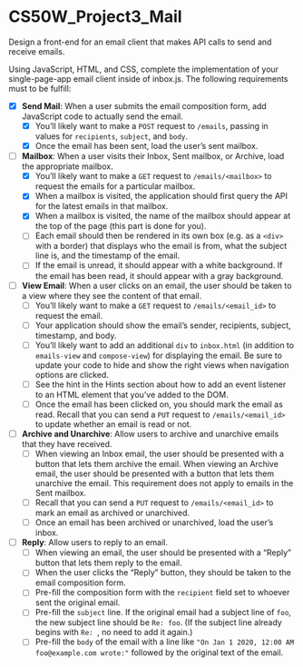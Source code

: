 
# CS50W_Project3_Mail

Design a front-end for an email client that makes API calls to send and receive emails.

Using JavaScript, HTML, and CSS, complete the implementation of your single-page-app email client inside of inbox.js. The following requirements must to be fulfill:
- [x] **Send Mail**: When a user submits the email composition form, add JavaScript code to actually send the email.
	- [x] You’ll likely want to make a `POST` request to `/emails`, passing in values for `recipients`, `subject`, and `body`.
    - [x] Once the email has been sent, load the user’s sent mailbox.
- [ ] **Mailbox**: When a user visits their Inbox, Sent mailbox, or Archive, load the appropriate mailbox.
	- [x] You’ll likely want to make a `GET` request to `/emails/<mailbox>` to request the emails for a particular mailbox.
    - [x] When a mailbox is visited, the application should first query the API for the latest emails in that mailbox.
    - [x] When a mailbox is visited, the name of the mailbox should appear at the top of the page (this part is done for you).
    - [ ] Each email should then be rendered in its own box (e.g. as a `<div>` with a border) that displays who the email is from, what the subject line is, and the timestamp of the email.
    - [ ] If the email is unread, it should appear with a white background. If the email has been read, it should appear with a gray background.
- [ ] **View Email**: When a user clicks on an email, the user should be taken to a view where they see the content of that email.
	- [ ] You’ll likely want to make a `GET` request to `/emails/<email_id>` to request the email.
    - [ ] Your application should show the email’s sender, recipients, subject, timestamp, and body.
    - [ ] You’ll likely want to add an additional `div` to `inbox.html` (in addition to `emails-view` and `compose-view`) for displaying the email. Be sure to update your code to hide and show the right views when navigation options are clicked.
    - [ ] See the hint in the Hints section about how to add an event listener to an HTML element that you’ve added to the DOM.
    - [ ] Once the email has been clicked on, you should mark the email as read. Recall that you can send a `PUT` request to `/emails/<email_id>` to update whether an email is read or not.
- [ ] **Archive and Unarchive**: Allow users to archive and unarchive emails that they have received.
	- [ ] When viewing an Inbox email, the user should be presented with a button that lets them archive the email. When viewing an Archive email, the user should be presented with a button that lets them unarchive the email. This requirement does not apply to emails in the Sent mailbox.
    - [ ] Recall that you can send a `PUT` request to `/emails/<email_id>` to mark an email as archived or unarchived.
    - [ ] Once an email has been archived or unarchived, load the user’s inbox.
- [ ] **Reply**: Allow users to reply to an email.
	- [ ] When viewing an email, the user should be presented with a “Reply” button that lets them reply to the email.
    - [ ] When the user clicks the “Reply” button, they should be taken to the email composition form.
    - [ ] Pre-fill the composition form with the `recipient` field set to whoever sent the original email.
    - [ ] Pre-fill the `subject` line. If the original email had a subject line of `foo`, the new subject line should be `Re: foo`. (If the subject line already begins with `Re: `, no need to add it again.)
    - [ ] Pre-fill the `body` of the email with a line like `"On Jan 1 2020, 12:00 AM foo@example.com wrote:"` followed by the original text of the email.
